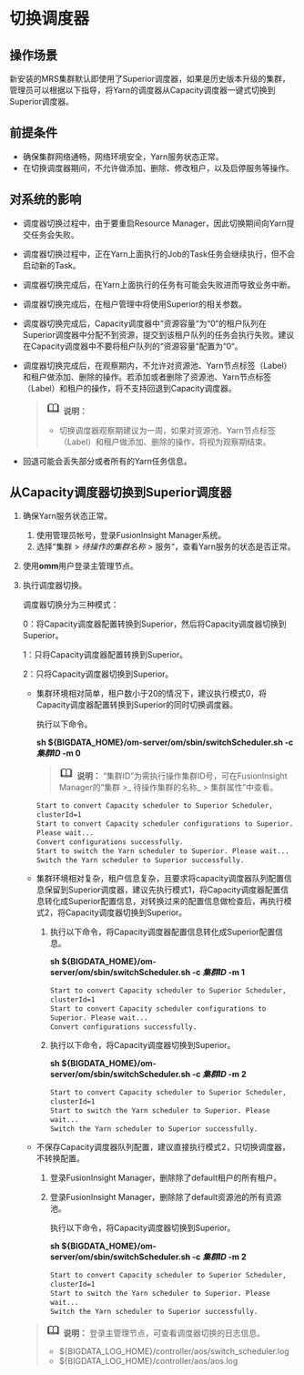 # 切换调度器<a name="admin_guide_000133"></a>

## 操作场景<a name="zh-cn_topic_0263899539_s3d9906c41b9248c890dcc4e7a53811f7"></a>

新安装的MRS集群默认即使用了Superior调度器，如果是历史版本升级的集群，管理员可以根据以下指导，将Yarn的调度器从Capacity调度器一键式切换到Superior调度器。

## 前提条件<a name="zh-cn_topic_0263899539_s5257bb6140f542fe93d84b1b8e667d5e"></a>

-   确保集群网络通畅，网络环境安全，Yarn服务状态正常。
-   在切换调度器期间，不允许做添加、删除、修改租户，以及启停服务等操作。

## 对系统的影响<a name="zh-cn_topic_0263899539_s3a4a8772d2ce445facd80eaae2b1b2a7"></a>

-   调度器切换过程中，由于要重启Resource Manager，因此切换期间向Yarn提交任务会失败。
-   调度器切换过程中，正在Yarn上面执行的Job的Task任务会继续执行，但不会启动新的Task。
-   调度器切换完成后，在Yarn上面执行的任务有可能会失败进而导致业务中断。
-   调度器切换完成后，在租户管理中将使用Superior的相关参数。
-   调度器切换完成后，Capacity调度器中“资源容量“为“0“的租户队列在Superior调度器中分配不到资源，提交到该租户队列的任务会执行失败。建议在Capacity调度器中不要将租户队列的“资源容量“配置为“0“。
-   调度器切换完成后，在观察期内，不允许对资源池、Yarn节点标签（Label）和租户做添加、删除的操作。若添加或者删除了资源池、Yarn节点标签（Label）和租户的操作，将不支持回退到Capacity调度器。

    >![](public_sys-resources/icon-note.gif) **说明：** 
    >-   切换调度器观察期建议为一周，如果对资源池、Yarn节点标签（Label）和租户做添加、删除的操作，将视为观察期结束。

-   回退可能会丢失部分或者所有的Yarn任务信息。

## 从Capacity调度器切换到Superior调度器<a name="zh-cn_topic_0263899539_section191862915619"></a>

1.  确保Yarn服务状态正常。
    1.  使用管理员帐号，登录FusionInsight Manager系统。
    2.  选择“集群  \>  _待操作的集群名称_  \> 服务“，查看Yarn服务的状态是否正常。

2.  使用**omm**用户登录主管理节点。
3.  执行调度器切换。

    调度器切换分为三种模式：

    0：将Capacity调度器配置转换到Superior，然后将Capacity调度器切换到Superior。

    1：只将Capacity调度器配置转换到Superior。

    2：只将Capacity调度器切换到Superior。

    -   集群环境相对简单，租户数小于20的情况下，建议执行模式0，将Capacity调度器配置转换到Superior的同时切换调度器。

        执行以下命令。

        **sh $\{BIGDATA\_HOME\}/om-server/om/sbin/switchScheduler.sh -c **_集群ID_** -m 0**

        >![](public_sys-resources/icon-note.gif) **说明：** 
        >“集群ID”为需执行操作集群ID号，可在FusionInsight Manager的“集群 \>_ 待操作集群的名称_  \> 集群属性”中查看。

        ```
        Start to convert Capacity scheduler to Superior Scheduler, clusterId=1
        Start to convert Capacity scheduler configurations to Superior. Please wait...
        Convert configurations successfully.
        Start to switch the Yarn scheduler to Superior. Please wait...
        Switch the Yarn scheduler to Superior successfully.
        ```

    -   集群环境相对复杂，租户信息复杂，且要求将capacity调度器队列配置信息保留到Superior调度器，建议先执行模式1，将Capacity调度器配置信息转化成Superior配置信息，对转换过来的配置信息做检查后，再执行模式2，将Capacity调度器切换到Superior。
        1.  执行以下命令，将Capacity调度器配置信息转化成Superior配置信息。

            **sh $\{BIGDATA\_HOME\}/om-server/om/sbin/switchScheduler.sh -c **_集群ID_** -m 1**

            ```
            Start to convert Capacity scheduler to Superior Scheduler, clusterId=1
            Start to convert Capacity scheduler configurations to Superior. Please wait...
            Convert configurations successfully.
            ```

        2.  执行以下命令，将Capacity调度器切换到Superior。

            **sh $\{BIGDATA\_HOME\}/om-server/om/sbin/switchScheduler.sh -c **_集群ID_** -m 2**

            ```
            Start to convert Capacity scheduler to Superior Scheduler, clusterId=1
            Start to switch the Yarn scheduler to Superior. Please wait...
            Switch the Yarn scheduler to Superior successfully.
            ```

    -   不保存Capacity调度器队列配置，建议直接执行模式2，只切换调度器，不转换配置。
        1.  登录FusionInsight Manager，删除除了default租户的所有租户。
        2.  登录FusionInsight Manager，删除除了default资源池的所有资源池。

            执行以下命令，将Capacity调度器切换到Superior。

            **sh $\{BIGDATA\_HOME\}/om-server/om/sbin/switchScheduler.sh -c **_集群ID_** -m 2**

            ```
            Start to convert Capacity scheduler to Superior Scheduler, clusterId=1
            Start to switch the Yarn scheduler to Superior. Please wait...
            Switch the Yarn scheduler to Superior successfully.
            ```


    >![](public_sys-resources/icon-note.gif) **说明：** 
    >登录主管理节点，可查看调度器切换的日志信息。
    >-   $\{BIGDATA\_LOG\_HOME\}/controller/aos/switch\_scheduler.log
    >-   $\{BIGDATA\_LOG\_HOME\}/controller/aos/aos.log


